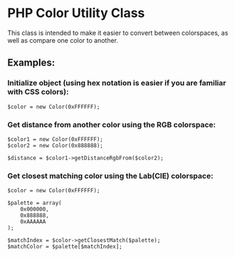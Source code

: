 # PHP Color Utility Class

This class is intended to make it easier to convert between colorspaces,
as well as compare one color to another.

## Examples:

### Initialize object (using hex notation is easier if you are familiar with CSS colors):

    $color = new Color(0xFFFFFF);


### Get distance from another color using the RGB colorspace:

    $color1 = new Color(0xFFFFFF);
    $color2 = new Color(0x888888);

    $distance = $color1->getDistanceRgbFrom($color2);

### Get closest matching color using the Lab(CIE) colorspace:

    $color = new Color(0xFFFFFF);

    $palette = array(
        0x000000,
        0x888888,
        0xAAAAAA
    );

    $matchIndex = $color->getClosestMatch($palette);
    $matchColor = $palette[$matchIndex];
